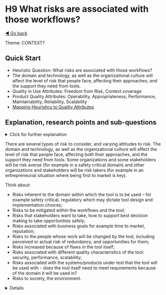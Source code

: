 <a name="TopofPage"></a>
# H9 What risks are associated with those workflows?
[◄ Go back](README.md)

Theme: CONTEXT?

## Quick Start

- Heuristic Question: What risks are associated with those workflows?
- The domain and technology, as well as the organizational culture will affect the level of risk that people face, affecting their approaches, and the support they need from tools. 	
- Quality in Use Attributes: Freedom from Risk, Context coverage
- Product Quality Attributes: Operability, Appropriateness, Performance, Maintainability, Reliability, Scalability
- [Mapping Heuristics to Quality Attributes](Qualityattributesv2.md)

## Explanation, research points and sub-questions

<details close><summary>Click for further explanation</summary> 
    
How you address this heuristic is very context dependent; you might *'know the sea you are swimiming in'* but still you need to consider what risks will the tool help to mitigate, what risks it won't mitigate... whether there are risks increased by using the tool, and whether those change for other people. In particular evaluate which of the quality attributes are most important for the customers and users of the tool, and therefore there is risk if the attributes are not delivered.

Research points: 

- Security is risk both when under- and over-done. We found that the combination of strict rules for environments and for tool use carries the risk of people not being able to access the tool; they were *'stuck in limbo'* - security is not just about preventing access but also about allowing access. Are the policies around the tool going to support use of the tool?
- Tools will be used over time, while the organization, people, market and technology change. Scaleability, portability and maintainability were all important attributes that participants mentioned. *Inability to react to change over time* is a risk for the organization and the team which the tool can mitigate or make worse. 
- Time to market is a risk: *'supposing the tool holds up the release … but the tool also should mitigate against being late in the release [we need] faster testing'* and *'removal of human error through automation of repetitive testing'*
- We found that attitude to risk can be affected both by role and by communication styles. When we asked about activities, nearly 20% of participants were actively involved in risk management activities, and saw assessing and reporting on risk as part of their role. Better integration of risk management was a request:

*``should be extendable/better community support/risk reporting/should support and have BDD integration''*

*``Testing is very very different in different companies. One difference I see is where the bias lies in terms of risks.  You could ask does your testing have a bias - towards verification of known risks, towards discovery and experiments, a balance view.''*

<details><summary>mini usage cases for risks 1 - risk discussion not needed just now...</summary>

The participants noted they did not find this a useful question for the current context (maintenance changes to tooling) but they could see this discussion being useful *'if implementing security-based features such as two factor authentication would need to look at the risk heuristic more closely, or if building from scratch'*

</details>

<details> <summary> mini usage cases for risks 2  - we need a deep dive! </summary>

In this case the risk discussion needed to be much more specific - they said they would need to build a tailored and much more specific risk list within their context. Their action after the initial read of the heuristics is to have deep dive into a risk workshop; the ideas in the heuristics explanations don't cover all risks deeply.

</details>

<details><summary>mini usage case for risks 3 - communication is changing... </summary>

In one study, the participants discussed that they are working on integrating tooling with another organization, but part of the challenge is working with that larger organization. We discussed the risks arising from different tools integrating together, and also from different perceptions and communication styles across the collaborating organizations; two risk workshops are needed, one about the technical risks for the tooling, and one for discussion of the larger scale business risk.

</details>

</details>

There are several types of risk to consider, and varying attitudes to risk. The domain and technology, as well as the organizational culture will affect the level of risk that people face, affecting both their approaches, and the support they need from tools. Some organizations and some stakeholders will be risk averse (for example in a safety critical domain) and other organizations and stakeholders will be risk takers (for example in an entrepreneurial situation where being first to market is key). 

Think about:
-	Risks inherent to the domain within which the tool is to be used – for example safety critical, regulatory which may dictate tool design and implementation choices;
-	Risks to be mitigated within the workflows and the tool;
-	Risks that stakeholders want to take, how to support best decision making to take opportunities safely;
-	Risks associated with business goals for example time to market, reputation;
-	Risks to the people whose work will be changed by the tool, including perceived or actual risk of redundancy, and opportunities for them;
-	Risks increased because of flaws in the tool itself;
-	Risks associated with different quality characteristics of the tool: security, performance, scalability;
-	Risks associated with the systems/products under test that the tool will be used with - does the tool itself need to meet requirements because of the domain it will be used in?
-	Risks to society, the environment. 


<details close>

Key questions to ask yourself:

- Have you considered how the tool mitigates or creates different types of risk:
    -	Project risks (threatening the result of the project),
    -	Product risks (threatening the quality of the product), and 
    -	Risks related to the tool and the use of the tool - risks that arise from the tool.
- Have you considered blockers in the workflows and how the tool will remove them?
- Have you considered how to prevent the tool adding blockers to the workflow?
- Have you considered risks associated with where in the technology stack the tool will be used, and risks associated with transferring information across the technology stack?
- Have you considered risks associated with robustness of workflows, approaches and methods supported by the tool (depending on context risks may arise from either underdone or overdone levels of control - different risks that need to be balanced)?
- If this tool design and build is a side project, think about risks associated with maintaining it over time as a side project.
- Who else and what else is affected risks arising from this tool or these workflows?
- Who else and what else is affected by risks mitigated by this tool or these workflows? 

## Activities, tools and techniques to help answer the questions

[Back to Top](#TopofPage)

<details close>
  <summary> Click for activities </summary>

To understand how to address risk appropriately in your design choices, you will need to understand the stakeholders’ attitudes to risks. Think about the stakeholders you identified in [H02](H02-Who-will-use-or-be-affected-by-this-tool.md) to consider audit, compliance, and marketing stakeholders having different viewpoints on risk, for example.


We have tabulated the [Quality in Use and Product Quality Attributes](Qualityattributesv2.md) in a priority order based on the input from industry practitioners during our research. Use that data to help you focus on the optimal product attributes to meet the QiU/UX goals for your tool. We've included quotes from practitioners that you can use to help you understand your own goals, stakeholders, and contexts, plus a cross reference between the heuristics and the quality attributes. **These may help with understanding risk - there are a set of quality in use attributes about Freedom from Risk.**

Related to risk is your stakeholders' attitude to adoption of technology. Are they early adopters who may be willing to put up with some rough edges in order to engage with new technology, or are they more mainstream and looking for a a safe, reliable option. 
This could be linked to organizational styles you'll look at in [H10](H10-What-autonomy-of-work-styles.md) and views on agility, maturity, and other process concepts.

When investigating choices for a new tool, Moore's innovation curve can be a useful comparator. 
<details close>
<summary>Mini usage case with Moore's Curve</summary>

In one small study we asked participants to rank how innovative versus how established and well known they wanted their new tool to be. We can draw their responses on a graph overlaid on Moore's Innovation curve and find that *for this group* they are slightly more towards the early adopter side of the graph. This will be different depending on the group of personas for your tool. You could add attitude to innovation to your personas, based around the Moore's curve.

![The graph shows that Moore's innovation curve moves from a small number of innovators, a larger number of early adopters, then the large mainstream group, and a small number of laggards. The bar chart overlaid on the Moore's Curve shows that for the specific group in a specific team, the curve is skewed more towards early adoption.](innovationcurve.jpg)

[innovationcurve]: innovationcurve.jpg

</details>

Activities and links to external articles that may be useful:
-	Risk identification and assessment with Stakeholders;
-	Domain identification - will the proposed tool be used in any regulated or safety critical domains, and are there requirements from those domain's standards?;
-	Use the innovation diffusion model to think about personas with different perceptions of the risk of change - this could be as simple as drawing Moore's curve and plotting your personas onto it;
-	Identify what testing of the test tool is appropriate;
-	Use [humanity-centered design processes](https://www.interaction-design.org/literature/topics/humanity-centered-design) which includes environmental risk mitigation and the health and safety mitigation.
-   See Innovation Diffusion, for example look at Moore's "Crossing the Chasm" to understand where your stakeholders sit in the technology adoption cycle (see [Crossing The Chasm](https://en.wikipedia.org/wiki/Crossing_the_Chasm)) 
-   Think about the language your personas use, with this [blogpost about two vocabularies for two audiences from Seth Godin](http://sethgodin.typepad.com/seths_blog/2017/02/the-two-vocabularies-because-there-are-two-audiences.html)

</details>

[Back to Top](#TopofPage)
